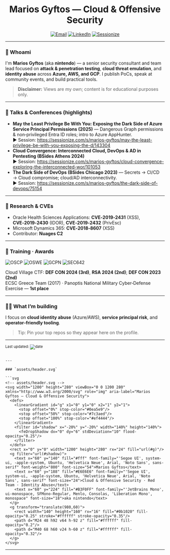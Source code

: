 
<!-- GitHub Profile README for Marios Gyftos (aka nintendo) -->

<div align="center">

  <!-- Banner (add the provided assets/header.svg to your repo) -->
  <h1>Marios Gyftos — Cloud & Offensive Security</h1>

  <p>
    <a href="mailto:marios.gyf@gmail.com"><img alt="Email" src="https://img.shields.io/badge/Email-marios.gyf%40gmail.com-333?style=for-the-badge&logo=gmail"></a>
    <a href="https://www.linkedin.com/in/marios-gyftos-a6b62122/"><img alt="LinkedIn" src="https://img.shields.io/badge/LinkedIn-Marios%20Gyftos-0A66C2?style=for-the-badge&logo=linkedin&logoColor=white"></a>
    <a href="https://sessionize.com/marios-gyftos/"><img alt="Sessionize" src="https://img.shields.io/badge/Sessionize-Speaker%20Profile-2BB869?style=for-the-badge&logo=sessionize&logoColor=white"></a>
    
  </p>

</div>

---

### 👋 Whoami
I'm **Marios Gyftos** (aka **nintendo**) — a senior security consultant and team lead focused on **attack & penetration testing**, **cloud threat emulation**, and **identity abuse** across **Azure, AWS, and GCP**. I publish PoCs, speak at community events, and build practical tools.

> **Disclaimer:** Views are my own; content is for educational purposes only.

---

### 🎤 Talks & Conferences (highlights)
- **May the Least Privilege Be With You: Exposing the Dark Side of Azure Service Principal Permissions (2025)** — Dangerous Graph permissions & non‑privileged Entra ID roles; intro to Azure AppHunter.  
  ▶ Session: https://sessionize.com/s/marios-gyftos/may-the-least-privilege-be-with-you-exposing-the-d/143304
- **Cloud Convergence: Interconnected Cloud, DevOps & AD in Pentesting (BSides Athens 2024)**  
  ▶ Session: https://sessionize.com/s/marios-gyftos/cloud-convergence-exploring-the-interconnected-wor/101053
- **The Dark Side of DevOps (BSides Chicago 2023)** — Secrets → CI/CD → Cloud compromise; cloud/AD interconnectivity.  
  ▶ Session: https://sessionize.com/s/marios-gyftos/the-dark-side-of-devops/75154

---

### 🧪 Research & CVEs
- Oracle Health Sciences Applications: **CVE‑2019‑2431** (XSS), **CVE‑2019‑2430** (IDOR), **CVE‑2019‑2432** (PrivEsc)
- Microsoft Dynamics 365: **CVE‑2018‑8607** (XSS)
- Contributor: **Nuages C2**

---

### 🏅 Training · Awards
![OSCP](https://img.shields.io/badge/OSCP-red?style=flat-square) ![OSWE](https://img.shields.io/badge/OSWE-orange?style=flat-square) ![GCPN](https://img.shields.io/badge/SANS%20GCPN-0A6?style=flat-square) ![SEC642](https://img.shields.io/badge/SANS%20SEC642-555?style=flat-square)

Cloud Village CTF: **DEF CON 2024 (3rd)**, **RSA 2024 (2nd)**; **DEF CON 2023 (2nd)**  
ECSC Greece Team (2017) · Panoptis National Military Cyber‑Defense Exercise — **1st place**

---

### 🧑‍💻 What I’m building
I focus on **cloud identity abuse** (Azure/AWS), **service principal risk**, and **operator‑friendly tooling**.

> Tip: Pin your top repos so they appear here on the profile.

---


<sub>Last updated: <img src="https://img.shields.io/badge/UTC-auto-grey?logo=github" alt="date"/></sub>
```

---

### `assets/header.svg`

```svg
<!-- assets/header.svg -->
<svg width="1200" height="280" viewBox="0 0 1200 280" xmlns="http://www.w3.org/2000/svg" role="img" aria-label="Marios Gyftos — Cloud & Offensive Security">
  <defs>
    <linearGradient id="g" x1="0" y1="0" x2="1" y2="1">
      <stop offset="0%" stop-color="#0ea5e9"/>
      <stop offset="50%" stop-color="#7c3aed"/>
      <stop offset="100%" stop-color="#ef4444"/>
    </linearGradient>
    <filter id="shadow" x="-20%" y="-20%" width="140%" height="140%">
      <feDropShadow dx="0" dy="6" stdDeviation="10" flood-opacity="0.25"/>
    </filter>
  </defs>
  <rect x="0" y="0" width="1200" height="280" rx="24" fill="url(#g)"/>
  <g filter="url(#shadow)">
    <text x="60" y="140" fill="#fff" font-family="'Segoe UI', system-ui, -apple-system, Ubuntu, 'Helvetica Neue', Arial, 'Noto Sans', sans-serif" font-weight="800" font-size="54">Marios Gyftos</text>
    <text x="60" y="188" fill="#E6E6E6" font-family="'Segoe UI', system-ui, -apple-system, Ubuntu, 'Helvetica Neue', Arial, 'Noto Sans', sans-serif" font-size="24">Cloud & Offensive Security · Red Team · Identity Abuse</text>
    <text x="60" y="224" fill="#B3F0FF" font-family="'JetBrains Mono', ui-monospace, SFMono-Regular, Menlo, Consolas, 'Liberation Mono', monospace" font-size="18">aka nintendo</text>
  </g>
  <g transform="translate(980,60)">
    <rect width="140" height="160" rx="16" fill="#0b1020" fill-opacity="0.25" stroke="#ffffff" stroke-opacity="0.35"/>
    <path d="M24 48 h92 v64 h-92 z" fill="#ffffff" fill-opacity="0.2"/>
    <path d="M40 68 h60 v24 h-60 z" fill="#ffffff" fill-opacity="0.32"/>
  </g>
</svg>
```

---
